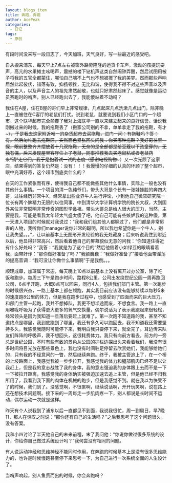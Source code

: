 ```yaml
---
layout: blogs_item
title: 奔跑，奔跑
author: AcePeak
categories:
  - 日记
tags:
  - 原创
---
```


有段时间没来写一段日志了，今天加班，天气良好，写一些最近的感受吧。

自从搬来浦东，每天早上7点左右被窗外路旁隆隆的运货卡车声，激动的孩提玩耍声，高亢的水果摊主吆喝声，震撼的楼下钻机声这类自然闹钟弄醒，然后试图用被子将我的五官全都蒙住，哪怕自己喘不上气也不想被搅了我的美梦。然而那些声响居然此起彼伏，错落有致，抑扬顿挫，无比和谐，使得我不得不对这些声音以及声音的主人，以及声音主人的祖先肃然起敬，也就只好肃然起床了。感觉就像是运动员赛跑时的哨声，别人已经跑出去了，我能傻站着不动吗？

我住在A屋，住在B屋的哥们早上非常规律，几点起床几点洗漱几点出门，除非晚上一直被住在C客厅的老鼠们打扰。说到老鼠，就要说到我们小区门口的一个超市，这个联华超市完全颠覆了我对上海联华一直以来建立起来的良好信誉。话说我刚搬过来的时候，我的拖鞋丢了（搬家公司别的不拿，单单拿走了我的拖鞋，有才~~~），于是我去这家附近唯一的杂货超市去买拖鞋，进门一问：有拖鞋吗？答：有。然后匆忙跑去拖鞋区，突然面色紧张回头问我：你买哪种拖鞋？我好奇往里一探，眼前整整齐齐摆放着十几双拖鞋，无奈的是全部都是给豆蔻以下孩童穿的。无独有偶，后来发现屋里客厅住上了老鼠，同事推荐我去买老鼠粘或者老鼠药来“请”走它们，我于是抱着试一试的态度（感谢电视购物~~~）又一次光顾了这家店，结果得到的答复仍然是：没有！！！我慢慢的仔细的认真的环顾了整个超市，眼中充满好奇，这个超市到底卖什么的？

白天的工作紧张而有序，使得我自己都不能做些其他什么事情，实际上一般也没有其他什么事情。一个项目的清一色纯爷们，带头大哥是个长有一张娃娃脸的奔四大哥，过往经历非常牛X，经常拿出些业界牛人进行评论，小到他自己微软研究院一位长有两个脾精力无限的以往同事，中到清华大学计算机学院的院长大叔，大到国外某位非常聪明非常传奇的图形学鼻祖。带头大哥总是给人很大的压力，当然，主要是我，可能是看我太年轻太气盛太傻了吧，他自己可能有些嫉妒我的这种傻。第一天进入项目的时候就对我说过：“我和我们组其他人都聊过了，他们都是非常厉害的人物，我听你们manager说你非常的聪明，所以我也希望你是一个牛人，别让我失望。。。”，让以前基本上无图形开发经验的我无处藏身；后来听说我住到附近以后，他显得非常高兴，然后看着他自己的屏幕貌似无意的问我：“你知道住得近有什么好处吗？”我答：“我就是为了这个目的”然后他侧着小如绿豆的眼睛看着我，面带奸诈：“那你做好准备了吗？”我颤巍巍：“我做好准备了”接着他面带淫荡的提高音调：“我可没让你做什么事情啊”于是我倒。。。

顺理成章，加班属于常态，每天晚上10点以前基本上没有离开过办公室，除了吃饭和跑步。每周三下午是跑步时间，路程8公里，公司出发绕世纪公园一周再跑回公司，6点半开跑，大概8点可以回来，同行4人，包括我们部门主管。第一次跑步的时候很兴奋，一路上基本上都在领跑，其实我目前应该没有能够持续以每秒5米的速度跑8公里的体力，但是我在跑步过程中，也感受到了四面而来的巨大压力。和部门主管一起跑，我并不想掉队，我更不想半途而废，不想食言。我一路上一直用喉咙呼吸为了获得更大更多的氧气交换量，偶尔说话为了表示我跑起来很轻松，经常领头是因为我知道一旦落后要赶上就难了。第一次跑不知道路的我，甚至不知道终点是哪里，我到底跑到了哪里，我还有多久可以跑回去，我不知道我还需要坚持多久，我感觉我随时可能停下来，我明白我只要停下来，就全完了。耳边传来队友们阵阵的呼吸声，我不想回头，这很耗费体力。我只有向前方看去，前方的一旁总是世纪公园，不时有些有致的景色从公园的护栏边探出头来看着我们，我没有很多时间将目光放在那些景色上，我也没有时间驻足停留去欣赏她们，我能够给她们的，只有我的不经意间的一瞥，然后继续奔跑。终于，我被主管追上了，在一个桥的上坡路面上，我感觉我被一步步拉开，我感觉我的体力和腿部肌肉已经不足以让我赶上，但是我的意志战胜了我的身体，我的意志强迫我的身体跟上去而不是一下一下被拉开距离，我感觉我的身体确实被强迫加速去追上主管，但是他已经不归我所用了，我看到我下面的肉体在机械的跑步，但是我感觉不到。就在我以为快受不了的时候，我们到了。没感觉啊，不很累啊，继续说话啊，开开玩笑啊，说在路上还在想技术问题啊。接下来的一周每走一步肌肉疼一下，别人都说是长时间不运动，偶尔运动一次就是这样。

昨天有个人说我到了浦东以后一直都见不到面，我说我很忙，周一到周日，早7晚11，那人在惊叹之时说：“那你还有自己的生活吗？”之后我思考了这个问题很久，没有答案。

我和小四讨论了半天他自己的未来前程，末了我问他：“你说你做过很多系统的设计，你给你自己做过系统设计吗？”我何尝没有相同的问题。

有人说运动神经和思维神经不能同时作用，在奔跑的时候基本上是没有很多思维能力的，也许是时候慢跑甚至停下来思考一下，为自己进行一次系统全面的人生设计了。

当哨声响起，别人鱼贯而出的时候，你会奔跑吗？
